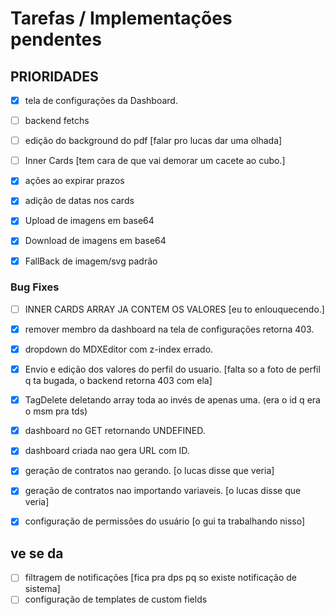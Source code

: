 # Tarefas / Implementações pendentes

## PRIORIDADES

- [x] tela de configurações da Dashboard.
- [ ] backend fetchs
- [ ] edição do background do pdf [falar pro lucas dar uma olhada]
- [ ] Inner Cards [tem cara de que vai demorar um cacete ao cubo.] 

- [x] ações ao expirar prazos
- [x] adição de datas nos cards
- [x] Upload de imagens em base64
- [x] Download de imagens em base64
- [x] FallBack de imagem/svg padrão

### Bug Fixes

- [ ] INNER CARDS ARRAY JA CONTEM OS VALORES [eu to enlouquecendo.]

- [x] remover membro da dashboard na tela de configurações retorna 403.
- [x] dropdown do MDXEditor com z-index errado.
- [x] Envio e edição dos valores do perfil do usuario. [falta so a foto de perfil q ta bugada, o backend retorna 403 com ela]

- [x] TagDelete deletando array toda ao invés de apenas uma. (era o id q era o msm pra tds)
- [x] dashboard no GET retornando UNDEFINED.
- [x] dashboard criada nao gera URL com ID.

- [x] geração de contratos nao gerando. [o lucas disse que veria]
- [x] geração de contratos nao importando variaveis. [o lucas disse que veria]
- [x] configuração de permissões do usuário [o gui ta trabalhando nisso]

## ve se da

- [ ] filtragem de notificações [fica pra dps pq so existe notificação de sistema]
- [ ] configuração de templates de custom fields
